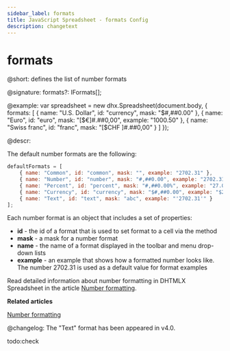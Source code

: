 ```yaml
---
sidebar_label: formats
title: JavaScript Spreadsheet - formats Config
description: changetext
---
```


# formats

@short: defines the list of number formats  

@signature: formats?: IFormats[];

@example:
var spreadsheet = new dhx.Spreadsheet(document.body, {
    formats: [
    	{
    		name: "U.S. Dollar",
    		id: "currency",
    		mask: "$#,##0.00"
    	},
    	{
    		name: "Euro",
    		id: "euro",
    		mask: "[$€]#.##0,00",
    		example: "1000.50"
    	},
    	{
    		name: "Swiss franc",
    		id: "franc",
    		mask: "[$CHF ]#.##0,00"
    	}
    ]
});

@descr:

The default number formats are the following:

~~~js
defaultFormats = [
	{ name: "Common", id: "common", mask: "", example: "2702.31" },
	{ name: "Number", id: "number", mask: "#,##0.00", example: "2702.31" },
	{ name: "Percent", id: "percent", mask: "#,##0.00%", example: "27.0231%" },
	{ name: "Currency", id: "currency", mask: "$#,##0.00", example: "$2702.31" },
    { name: "Text", id: "text", mask: "abc", example: "'2702.31'" }
];
~~~

Each number format is an object that includes a set of properties:

- **id** - the id of a format that is used to set format to a cell via the [](api/spreadsheet_setformat_method.md) method
- **mask** - a mask for a number format
- **name** - the name of a format displayed in the toolbar and menu drop-down lists
- **example** - an example that shows how a formatted number looks like. The number 2702.31 is used as a default value for format examples

Read detailed information about number formatting in DHTMLX Spreadsheet in the article [Number formatting](number_formatting.md).

**Related articles**

[Number formatting](number_formatting.md#formats-customization)

@changelog: The "Text" format has been appeared in v4.0.

todo:check